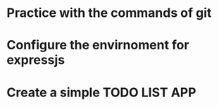 # Practice with the commands of git
# Configure the envirnoment for expressjs
# Create a simple TODO LIST APP
